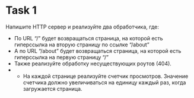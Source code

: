 # Task 1
Напишите HTTP сервер и реализуйте два обработчика, где:

* По URL “/” будет возвращаться страница, на которой есть гиперссылка на вторую страницу по ссылке “/about”
* А по URL “/about” будет возвращаться страница, на которой есть гиперссылка на первую страницу “/”
* Также реализуйте обработку несуществующих роутов (404).
* * На каждой странице реализуйте счетчик просмотров. Значение счетчика должно увеличиваться на единицу каждый раз, когда загружается страница.